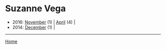 # Suzanne Vega

  * 2016: 
      [November](./suzanne-vega-2016-11.md) (1) | 
      [April](./suzanne-vega-2016-04.md) (4) | 
  * 2014: 
      [December](./suzanne-vega-2014-12.md) (1) | 

----

[Home](../)
